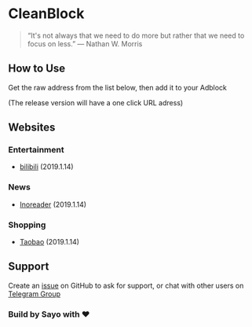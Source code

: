 # CleanBlock

> “It's not always that we need to do more but rather that we need to focus on less.” ― Nathan W. Morris

## How to Use

Get the raw address from the list below, then add it to your Adblock

(The release version will have a one click URL adress)

## Websites

### Entertainment

- [bilibili](Entertainment/bilibili.txt) (2019.1.14)

### News

- [Inoreader](News/Inoreader) (2019.1.14)

### Shopping

- [Taobao](Shopping/Taobao.txt) (2019.1.14)

## Support

Create an [issue](https://github.com/sayomelu/CleanBlock/issues/new) on GitHub to ask for support, or chat with other users on [Telegram Group](https://t.me/CleanBlockGroup)

### Build by Sayo with ❤️